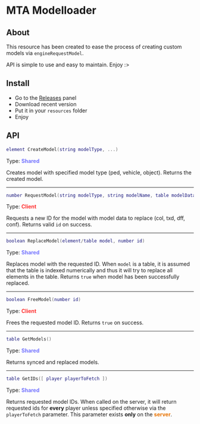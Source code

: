 # MTA Modelloader #

## About
This resource has been created to ease the process
of creating custom models via `engineRequestModel`.

API is simple to use and easy to maintain. Enjoy :>

## Install
- Go to the [Releases](https://github.com/TracerDS/mta-modelloader/releases) panel
- Download recent version
- Put it in your `resources` folder
- Enjoy

## API
```lua
element CreateModel(string modelType, ...)
```
Type: <span style='font-weight:bold;color:rgb(117,117,255);'>Shared</span>

Creates model with specified model type (ped, vehicle, object). Returns the created model.
<hr/>

```lua
number RequestModel(string modelType, string modelName, table modelData)
```
Type: <span style='font-weight:bold;color:rgb(255, 50, 50);'>Client</span>

Requests a new ID for the model with model data to replace (col, txd, dff, conf). Returns valid `id` on success.
<hr/>

```lua
boolean ReplaceModel(element/table model, number id)
```
Type: <span style='font-weight:bold;color:rgb(117,117,255);'>Shared</span>

Replaces model with the requested ID. When `model` is a table, it is assumed that the table is indexed numerically and thus it will try to replace all elements in the table.
Returns `true` when model has been successfully replaced.
<hr/>

```lua
boolean FreeModel(number id)
```
Type: <span style='font-weight:bold;color:rgb(255, 50, 50);'>Client</span>

Frees the requested model ID. Returns `true` on success.
<hr/>

```lua
table GetModels()
```
Type: <span style='font-weight:bold;color:rgb(117,117,255);'>Shared</span>

Returns synced and replaced models.
<hr/>

```lua
table GetIDs([ player playerToFetch ])
```
Type: <span style='font-weight:bold;color:rgb(117,117,255);'>Shared</span>

Returns requested model IDs. When called on the server, it will return requested ids for <b>every</b> player unless specified otherwise via the `playerToFetch` parameter.
This parameter exists <b>only</b> on the <span style='font-weight:bold;color:rgb(232, 115, 0);'>server</span>.